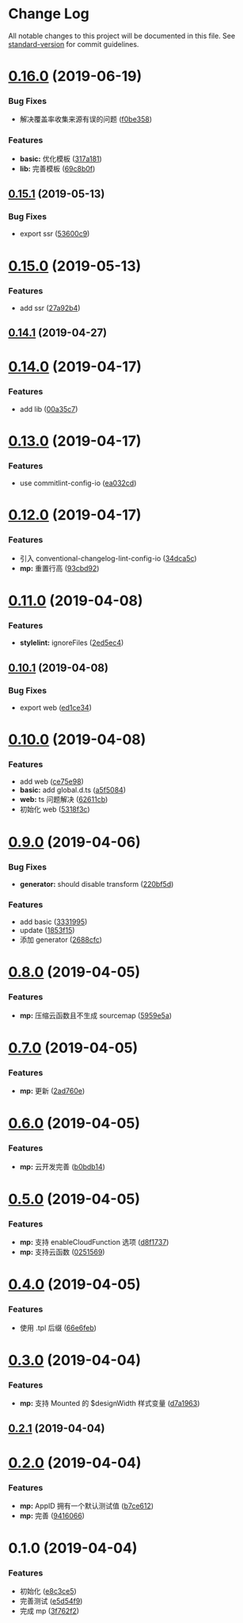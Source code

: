 # Change Log

All notable changes to this project will be documented in this file. See [standard-version](https://github.com/conventional-changelog/standard-version) for commit guidelines.

# [0.16.0](https://github.com/fjc0k/sao-io/compare/v0.15.1...v0.16.0) (2019-06-19)


### Bug Fixes

* 解决覆盖率收集来源有误的问题 ([f0be358](https://github.com/fjc0k/sao-io/commit/f0be358))


### Features

* **basic:** 优化模板 ([317a181](https://github.com/fjc0k/sao-io/commit/317a181))
* **lib:** 完善模板 ([69c8b0f](https://github.com/fjc0k/sao-io/commit/69c8b0f))



## [0.15.1](https://github.com/fjc0k/sao-io/compare/v0.15.0...v0.15.1) (2019-05-13)


### Bug Fixes

* export ssr ([53600c9](https://github.com/fjc0k/sao-io/commit/53600c9))



# [0.15.0](https://github.com/fjc0k/sao-io/compare/v0.14.1...v0.15.0) (2019-05-13)


### Features

* add ssr ([27a92b4](https://github.com/fjc0k/sao-io/commit/27a92b4))



## [0.14.1](https://github.com/fjc0k/sao-io/compare/v0.14.0...v0.14.1) (2019-04-27)



# [0.14.0](https://github.com/fjc0k/sao-io/compare/v0.13.0...v0.14.0) (2019-04-17)


### Features

* add lib ([00a35c7](https://github.com/fjc0k/sao-io/commit/00a35c7))



# [0.13.0](https://github.com/fjc0k/sao-io/compare/v0.12.0...v0.13.0) (2019-04-17)


### Features

* use commitlint-config-io ([ea032cd](https://github.com/fjc0k/sao-io/commit/ea032cd))



# [0.12.0](https://github.com/fjc0k/sao-io/compare/v0.11.0...v0.12.0) (2019-04-17)


### Features

* 引入 conventional-changelog-lint-config-io ([34dca5c](https://github.com/fjc0k/sao-io/commit/34dca5c))
* **mp:** 重置行高 ([93cbd92](https://github.com/fjc0k/sao-io/commit/93cbd92))



# [0.11.0](https://github.com/fjc0k/sao-io/compare/v0.10.1...v0.11.0) (2019-04-08)


### Features

* **stylelint:** ignoreFiles ([2ed5ec4](https://github.com/fjc0k/sao-io/commit/2ed5ec4))



## [0.10.1](https://github.com/fjc0k/sao-io/compare/v0.10.0...v0.10.1) (2019-04-08)


### Bug Fixes

* export web ([ed1ce34](https://github.com/fjc0k/sao-io/commit/ed1ce34))



# [0.10.0](https://github.com/fjc0k/sao-io/compare/v0.9.0...v0.10.0) (2019-04-08)


### Features

* add web ([ce75e98](https://github.com/fjc0k/sao-io/commit/ce75e98))
* **basic:** add global.d.ts ([a5f5084](https://github.com/fjc0k/sao-io/commit/a5f5084))
* **web:** ts 问题解决 ([62611cb](https://github.com/fjc0k/sao-io/commit/62611cb))
* 初始化 web ([5318f3c](https://github.com/fjc0k/sao-io/commit/5318f3c))



# [0.9.0](https://github.com/fjc0k/sao-io/compare/v0.8.0...v0.9.0) (2019-04-06)


### Bug Fixes

* **generator:** should disable transform ([220bf5d](https://github.com/fjc0k/sao-io/commit/220bf5d))


### Features

* add basic ([3331995](https://github.com/fjc0k/sao-io/commit/3331995))
* update ([1853f15](https://github.com/fjc0k/sao-io/commit/1853f15))
* 添加 generator ([2688cfc](https://github.com/fjc0k/sao-io/commit/2688cfc))



# [0.8.0](https://github.com/fjc0k/sao-io/compare/v0.7.0...v0.8.0) (2019-04-05)


### Features

* **mp:** 压缩云函数且不生成 sourcemap ([5959e5a](https://github.com/fjc0k/sao-io/commit/5959e5a))



# [0.7.0](https://github.com/fjc0k/sao-io/compare/v0.6.0...v0.7.0) (2019-04-05)


### Features

* **mp:** 更新 ([2ad760e](https://github.com/fjc0k/sao-io/commit/2ad760e))



# [0.6.0](https://github.com/fjc0k/sao-io/compare/v0.5.0...v0.6.0) (2019-04-05)


### Features

* **mp:** 云开发完善 ([b0bdb14](https://github.com/fjc0k/sao-io/commit/b0bdb14))



# [0.5.0](https://github.com/fjc0k/sao-io/compare/v0.4.0...v0.5.0) (2019-04-05)


### Features

* **mp:** 支持 enableCloudFunction 选项 ([d8f1737](https://github.com/fjc0k/sao-io/commit/d8f1737))
* **mp:** 支持云函数 ([0251569](https://github.com/fjc0k/sao-io/commit/0251569))



# [0.4.0](https://github.com/fjc0k/sao-io/compare/v0.3.0...v0.4.0) (2019-04-05)


### Features

* 使用 .tpl 后缀 ([66e6feb](https://github.com/fjc0k/sao-io/commit/66e6feb))



# [0.3.0](https://github.com/fjc0k/sao-io/compare/v0.2.1...v0.3.0) (2019-04-04)


### Features

* **mp:** 支持 Mounted 的 $designWidth 样式变量 ([d7a1963](https://github.com/fjc0k/sao-io/commit/d7a1963))



## [0.2.1](https://github.com/fjc0k/sao-io/compare/v0.2.0...v0.2.1) (2019-04-04)



# [0.2.0](https://github.com/fjc0k/sao-io/compare/v0.1.0...v0.2.0) (2019-04-04)


### Features

* **mp:** AppID 拥有一个默认测试值 ([b7ce612](https://github.com/fjc0k/sao-io/commit/b7ce612))
* **mp:** 完善 ([9416066](https://github.com/fjc0k/sao-io/commit/9416066))



# 0.1.0 (2019-04-04)


### Features

* 初始化 ([e8c3ce5](https://github.com/fjc0k/sao-io/commit/e8c3ce5))
* 完善测试 ([e5d54f9](https://github.com/fjc0k/sao-io/commit/e5d54f9))
* 完成 mp ([3f762f2](https://github.com/fjc0k/sao-io/commit/3f762f2))
